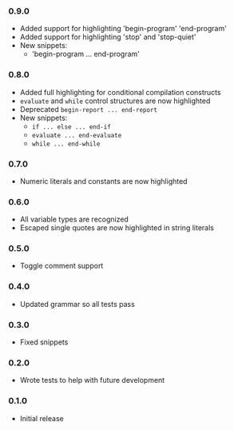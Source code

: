 ### 0.9.0
  - Added support for highlighting 'begin-program' 'end-program'
  - Added support for highlighting 'stop' and 'stop-quiet'
  - New snippets:
    - 'begin-program ... end-program'

### 0.8.0
  - Added full highlighting for conditional compilation constructs
  - `evaluate` and `while` control structures are now highlighted
  - Deprecated `begin-report ... end-report`
  - New snippets:
    - `if ... else ... end-if`
    - `evaluate ... end-evaluate`
    - `while ... end-while`

### 0.7.0
  - Numeric literals and constants are now highlighted

### 0.6.0
  - All variable types are recognized
  - Escaped single quotes are now highlighted in string literals

### 0.5.0
  - Toggle comment support

### 0.4.0
  - Updated grammar so all tests pass

### 0.3.0
  - Fixed snippets

### 0.2.0
  - Wrote tests to help with future development

### 0.1.0
  - Initial release

